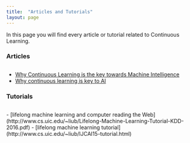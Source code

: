 ```yaml
---
title:  "Articles and Tutorials"
layout: page
---
```

In this page you will find every article or tutorial related to Continuous Learning.

<h3 id="summary" style="margin-bottom: 30px;">Articles</h3>

- [Why Continuous Learning is the key towards Machine Intelligence][cont-learn]
- [Why continuous learning is key to AI](https://www.oreilly.com/ideas/why-continuous-learning-is-key-to-ai)

<!--<li><span><a href="https://www.cs.uic.edu/~liub/lifelong-machine-learning.html"> Lifelong Learning Machine</a> </li>
<li><span><a href="https://arxiv.org/abs/1802.06024">Towards a Continuous Knowledge Learning Engine for Chatbots</a> </li>
<li><span><a href=" ">  </a> </li>
<li><span><a href=" ">  </a> </li>-->

<h3 id="summary" style="margin-bottom: 30px;">Tutorials</h3>
- [lifelong machine learning and computer reading the Web](http://www.cs.uic.edu/~liub/Lifelong-Machine-Learning-Tutorial-KDD-2016.pdf)
- [lifelong machine learning tutorial](http://www.cs.uic.edu/~liub/IJCAI15-tutorial.html)


[cont-learn]: https://medium.com/@vlomonaco/why-continuous-learning-is-the-key-towards-machine-intelligence-1851cb57c308
